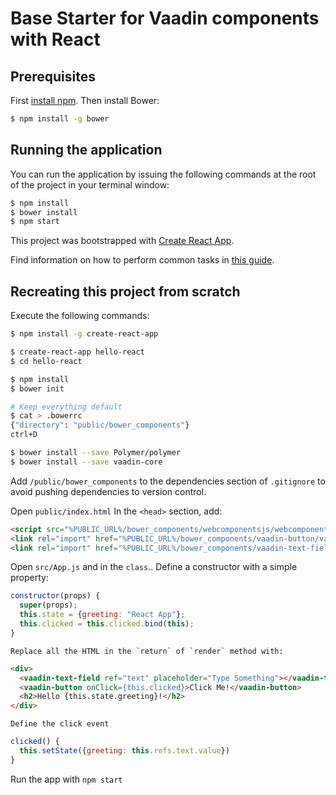 # Base Starter for Vaadin components with React

## Prerequisites
First [install npm](https://docs.npmjs.com/getting-started/installing-node).
Then install Bower:
``` bash
$ npm install -g bower
```

## Running the application

You can run the application by issuing the following commands at the root of the project in your terminal window:
``` bash
$ npm install
$ bower install
$ npm start
```

This project was bootstrapped with [Create React App](https://github.com/facebookincubator/create-react-app).

Find information on how to perform common tasks in [this guide](https://github.com/facebookincubator/create-react-app/blob/master/packages/react-scripts/template/README.md).


## Recreating this project from scratch

Execute the following commands:
``` bash
$ npm install -g create-react-app

$ create-react-app hello-react
$ cd hello-react

$ npm install
$ bower init

# Keep everything default
$ cat > .bowerrc
{"directory": "public/bower_components"}
ctrl+D

$ bower install --save Polymer/polymer
$ bower install --save vaadin-core
```

Add `/public/bower_components` to the dependencies section of `.gitignore` to avoid pushing dependencies to version control.

Open `public/index.html`
	In the `<head>` section, add:
```html
<script src="%PUBLIC_URL%/bower_components/webcomponentsjs/webcomponents-loader.js"></script>
<link rel="import" href="%PUBLIC_URL%/bower_components/vaadin-button/vaadin-button.html">
<link rel="import" href="%PUBLIC_URL%/bower_components/vaadin-text-field/vaadin-text-field.html">
```

Open `src/App.js` and in the `class`..
	Define a constructor with a simple property:
```javascript
constructor(props) {
  super(props);
  this.state = {greeting: "React App"};
  this.clicked = this.clicked.bind(this);
}
```
	Replace all the HTML in the `return` of `render` method with:
```html
<div>
  <vaadin-text-field ref="text" placeholder="Type Something"></vaadin-text-field>
  <vaadin-button onClick={this.clicked}>Click Me!</vaadin-button>
  <h2>Hello {this.state.greeting}!</h2>
</div>
```
	Define the click event
```javascript
clicked() {
  this.setState({greeting: this.refs.text.value})
}
```

Run the app with `npm start`

